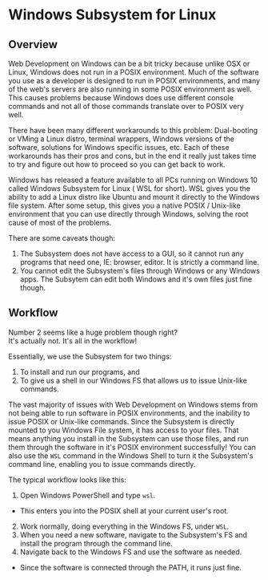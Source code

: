 
# Windows Subsystem for Linux 
 
## Overview  
 
Web Development on Windows can be a bit tricky because unlike OSX or Linux, Windows does not run in a POSIX environment. Much of the software you use as a developer is designed to run in POSIX environments, and many of the web's servers are also running in some POSIX environment as well. This causes problems because Windows does use different console commands and not all of those commands translate over to POSIX very well. 
 
There have been many different workarounds to this problem: Dual-booting or VMing a Linux distro, terminal wrappers, Windows versions of the software, solutions for Windows specific issues, etc. Each of these workarounds has their pros and cons, but in the end it really just takes time to try and figure out how to proceed so you can get back to work. 
 
Windows has released a feature available to all PCs running on Windows 10 called Windows Subsystem for Linux ( WSL for short). WSL gives you the ability to add a Linux distro like Ubuntu and mount it directly to the Windows file system. After some setup, this gives you a native POSIX / Unix-like environment that you can use directly through Windows, solving the root cause of most of the problems. 
 
There are some caveats though: 
 
1. The Subsystem does not have access to a GUI, so it cannot run any programs that need one, IE: browser, editor. It is strictly a command line. 
1. You cannot edit the Subsystem's files through Windows or any Windows apps. The Subsytem can edit both Windows and it's own files just fine though. 
 
## Workflow 
 
Number 2 seems like a huge problem though right?  
It's actually not. It's all in the workflow! 
 
Essentially, we use the Subsystem for two things: 
 
1. To install and run our programs, and 
2. To give us a shell in our Windows FS that allows us to issue Unix-like commands. 
 
The vast majority of issues with Web Development on Windows stems from not being able to run software in POSIX environments, and the inability to issue POSIX or Unix-like commands. Since the Subsystem is directly mounted to you Windows File system, it has access to your files. That means anything you install in the Subsystem can use those files, and run them through the software in it's POSIX environment successfully! You can also use the `WSL` command in the Windows Shell to turn it the Subsystem's command line, enabling you to issue commands directly. 
 
The typical workflow looks like this: 
1. Open Windows PowerShell and type `wsl`. 
- This enters you into the POSIX shell at your current user's root. 
2. Work normally, doing everything in the Windows FS, under `WSL`.  
3. When you need a new software, navigate to the Subsystem's FS and install the program through the command line. 
4. Navigate back to the Windows FS and use the software as needed. 
- Since the software is connected through the PATH, it runs just fine. 
 
 
 
